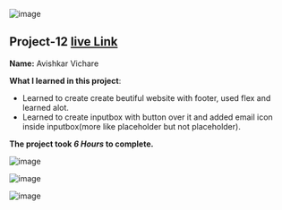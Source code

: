 ![image](https://img.shields.io/badge/project-12-red)

## Project-12  [live Link](https://interio-design-page.netlify.app/)

**Name:** Avishkar Vichare

**What I learned in this project**:

  - Learned to create create beutiful website with footer, used flex and learned alot.
  - Learned to create inputbox with button over it and added email icon inside inputbox(more like placeholder but not placeholder). 


**The project took ***6 Hours*** to complete.** 

![image](https://img.shields.io/badge/INeuron-LearnCodeOnline-brightgreen)

![image](https://img.shields.io/badge/Full%20stack%20JS%20bootcamp-Hitesh%20Chaudhary-lightgrey)


![image](https://github.com/AvishkarVichare/project-1/blob/master/11.png)
